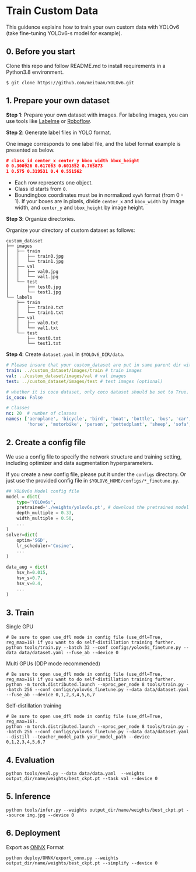 # Train Custom Data

This guidence explains how to train your own custom data with YOLOv6 (take fine-tuning YOLOv6-s model for example).

## 0. Before you start

Clone this repo and follow README.md to install requirements in a Python3.8 environment.
```shell
$ git clone https://github.com/meituan/YOLOv6.git
```

## 1. Prepare your own dataset

**Step 1**: Prepare your own dataset with images. For labeling images, you can use tools like [Labelme](https://github.com/wkentaro/labelme) or [Roboflow](https://roboflow.com/).

**Step 2**: Generate label files in YOLO format.

One image corresponds to one label file, and the label format example is presented as below.

```json
# class_id center_x center_y bbox_width bbox_height
0 0.300926 0.617063 0.601852 0.765873
1 0.575 0.319531 0.4 0.551562
```


- Each row represents one object.
- Class id starts from `0`.
- Boundingbox coordinates must be in normalized `xywh` format (from 0 - 1). If your boxes are in pixels, divide `center_x` and `bbox_width` by image width, and `center_y` and `bbox_height` by image height.

**Step 3**: Organize directories.

Organize your directory of custom dataset as follows:

```shell
custom_dataset
├── images
│   ├── train
│   │   ├── train0.jpg
│   │   └── train1.jpg
│   ├── val
│   │   ├── val0.jpg
│   │   └── val1.jpg
│   └── test
│       ├── test0.jpg
│       └── test1.jpg
└── labels
    ├── train
    │   ├── train0.txt
    │   └── train1.txt
    ├── val
    │   ├── val0.txt
    │   └── val1.txt
    └── test
        ├── test0.txt
        └── test1.txt
```

**Step 4**: Create `dataset.yaml` in `$YOLOv6_DIR/data`.

```yaml
# Please insure that your custom_dataset are put in same parent dir with YOLOv6_DIR
train: ../custom_dataset/images/train # train images
val: ../custom_dataset/images/val # val images
test: ../custom_dataset/images/test # test images (optional)

# whether it is coco dataset, only coco dataset should be set to True.
is_coco: False

# Classes
nc: 20  # number of classes
names: ['aeroplane', 'bicycle', 'bird', 'boat', 'bottle', 'bus', 'car', 'cat', 'chair', 'cow', 'diningtable', 'dog',
        'horse', 'motorbike', 'person', 'pottedplant', 'sheep', 'sofa', 'train', 'tvmonitor']  # class names
```

## 2. Create a config file

We use a config file to specify the network structure and training setting, including  optimizer and data augmentation hyperparameters.

If you create a new config file, please put it under the `configs` directory.
Or just use the provided config file in `$YOLOV6_HOME/configs/*_finetune.py`.

```python
## YOLOv6s Model config file
model = dict(
    type='YOLOv6s',
    pretrained='./weights/yolov6s.pt', # download the pretrained model from YOLOv6 github if you're going to use the pretrained model
    depth_multiple = 0.33,
    width_multiple = 0.50,
    ...
)
solver=dict(
    optim='SGD',
    lr_scheduler='Cosine',
    ...
)

data_aug = dict(
    hsv_h=0.015,
    hsv_s=0.7,
    hsv_v=0.4,
    ...
)
```



## 3. Train

Single GPU

```shell
# Be sure to open use_dfl mode in config file (use_dfl=True, reg_max=16) if you want to do self-distillation training further.
python tools/train.py --batch 32 --conf configs/yolov6s_finetune.py --data data/dataset.yaml --fuse_ab --device 0
```

Multi GPUs (DDP mode recommended)

```shell
# Be sure to open use_dfl mode in config file (use_dfl=True, reg_max=16) if you want to do self-distillation training further.
python -m torch.distributed.launch --nproc_per_node 8 tools/train.py --batch 256 --conf configs/yolov6s_finetune.py --data data/dataset.yaml --fuse_ab --device 0,1,2,3,4,5,6,7
```

Self-distillation training

```shell
# Be sure to open use_dfl mode in config file (use_dfl=True, reg_max=16).
python -m torch.distributed.launch --nproc_per_node 8 tools/train.py --batch 256 --conf configs/yolov6s_finetune.py --data data/dataset.yaml --distill --teacher_model_path your_model_path --device 0,1,2,3,4,5,6,7
```


## 4. Evaluation

```shell
python tools/eval.py --data data/data.yaml  --weights output_dir/name/weights/best_ckpt.pt --task val --device 0
```



## 5. Inference

```shell
python tools/infer.py --weights output_dir/name/weights/best_ckpt.pt --source img.jpg --device 0
```



## 6. Deployment

Export as [ONNX](https://github.com/meituan/YOLOv6/tree/main/deploy/ONNX) Format

```shell
python deploy/ONNX/export_onnx.py --weights output_dir/name/weights/best_ckpt.pt --simplify --device 0
```
